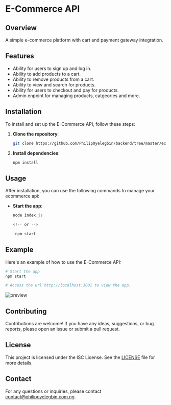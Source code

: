 # E-Commerce API

## Overview
A simple e-commerce platform with cart and payment gateway integration.

## Features
- Ability for users to sign up and log in.
- Ability to add products to a cart.
- Ability to remove products from a cart.
- Ability to view and search for products.
- Ability for users to checkout and pay for products.
- Admin enpoint for managing products, catgeories and more.

## Installation
To install and set up the E-Commerce API, follow these steps:

1. **Clone the repository**:
   ```bash
   git clone https://github.com/PhilipOyelegbin/backend/tree/master/ecommerce-platform.git
   ```

2. **Install dependencies**:
   ```bash
   npm install
   ```

## Usage
After installation, you can use the following commands to manage your ecommerce api:

- **Start the app**:
  ```javascript
  node index.js

  <!-- or -->

   npm start
  ```

## Example
Here's an example of how to use the E-Commerce API:

```bash
# Start the app
npm start

# Access the url http://localhost:3001 to view the app.
```
![preview](./preview.png)

## Contributing
Contributions are welcome! If you have any ideas, suggestions, or bug reports, please open an issue or submit a pull request.

## License
This project is licensed under the ISC License. See the [LICENSE](LICENSE) file for more details.

## Contact
For any questions or inquiries, please contact [contact@philipoyelegbin.com.ng](mailto:contact@philipoyelegbin.com.ng).

